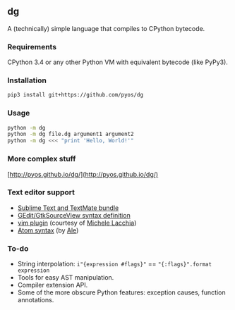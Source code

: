 ## dg

A (technically) simple language that compiles to CPython bytecode.

### Requirements

CPython 3.4 or any other Python VM with equivalent bytecode (like PyPy3).

### Installation

```sh
pip3 install git+https://github.com/pyos/dg
```

### Usage

```sh
python -m dg
python -m dg file.dg argument1 argument2
python -m dg <<< "print 'Hello, World!'"
```

### More complex stuff

[http://pyos.github.io/dg/](http://pyos.github.io/dg/)

### Text editor support

 * [Sublime Text and TextMate bundle](https://github.com/pyos/dg-textmate)
 * [GEdit/GtkSourceView syntax definition](https://github.com/pyos/dg-gedit)
 * [vim plugin](https://github.com/rubik/vim-dg) (courtesy of [Michele Lacchia](https://github.com/rubik))
 * [Atom syntax](https://atom.io/packages/language-dg) (by [Ale](https://github.com/iamale))

### To-do

 * String interpolation: `i"{expression #flags}"` == `"{:flags}".format expression`
 * Tools for easy AST manipulation.
 * Compiler extension API.
 * Some of the more obscure Python features: exception causes, function annotations.
